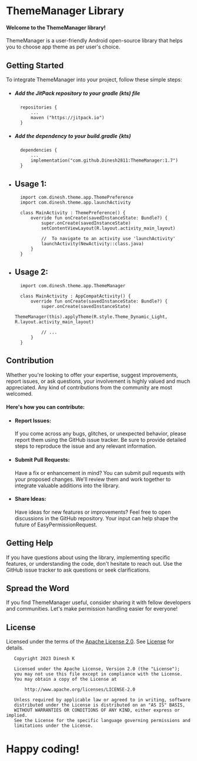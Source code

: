 # ThemeManager Library

#### Welcome to the ThemeManager library!

ThemeManager is a user-friendly Android open-source library that helps you to choose app theme as per user's choice.

## Getting Started
To integrate ThemeManager into your project, follow these simple steps:
- ##### Add the JitPack repository to your gradle (kts) file
  >
        repositories {
            ...
            maven ("https://jitpack.io")
        }
- ##### Add the dependency to your build.gradle {kts)
  >
        dependencies {
            ...
            implementation("com.github.Dinesh2811:ThemeManager:1.7")
        }
- ## Usage 1:
  >
        import com.dinesh.theme.app.ThemePreference
		import com.dinesh.theme.app.launchActivity
		
		class MainActivity : ThemePreference() {
			override fun onCreate(savedInstanceState: Bundle?) {
				super.onCreate(savedInstanceState)
				setContentViewLayout(R.layout.activity_main_layout)
				
				//  To navigate to an activity use 'launchActivity'
				launchActivity(NewActivity::class.java)
			}
		}
- ## Usage 2:
  >
		import com.dinesh.theme.app.ThemeManager
		
		class MainActivity : AppCompatActivity() {
			override fun onCreate(savedInstanceState: Bundle?) {
				super.onCreate(savedInstanceState)
				ThemeManager(this).applyTheme(R.style.Theme_Dynamic_Light, R.layout.activity_main_layout)
				
				// ...
			}
		}


## Contribution
Whether you're looking to offer your expertise, suggest improvements, report issues, or ask questions, your involvement is highly valued and much appreciated. Any kind of contributions from the community are most welcomed.

#### Here's how you can contribute:

- #### Report Issues:
  If you come across any bugs, glitches, or unexpected behavior, please report them using the GitHub issue tracker. Be sure to provide detailed steps to reproduce the issue and any relevant information.

- #### Submit Pull Requests:
  Have a fix or enhancement in mind? You can submit pull requests with your proposed changes. We'll review them and work together to integrate valuable additions into the library.

- #### Share Ideas:
  Have ideas for new features or improvements? Feel free to open discussions in the GitHub repository. Your input can help shape the future of EasyPermissionRequest.


## Getting Help
If you have questions about using the library, implementing specific features, or understanding the code, don't hesitate to reach out. Use the GitHub issue tracker to ask questions or seek clarifications.

## Spread the Word
If you find ThemeManager useful, consider sharing it with fellow developers and communities. Let's make permission handling easier for everyone!

## License

Licensed under the terms of the [Apache License 2.0][7]. See [License](LICENSE) for details.

```
   Copyright 2023 Dinesh K

   Licensed under the Apache License, Version 2.0 (the "License");
   you may not use this file except in compliance with the License.
   You may obtain a copy of the License at

       http://www.apache.org/licenses/LICENSE-2.0

   Unless required by applicable law or agreed to in writing, software
   distributed under the License is distributed on an "AS IS" BASIS,
   WITHOUT WARRANTIES OR CONDITIONS OF ANY KIND, either express or implied.
   See the License for the specific language governing permissions and
   limitations under the License.
```

[7]: https://www.apache.org/licenses/LICENSE-2.0

# Happy coding!
